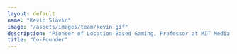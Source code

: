 ```yaml
---
layout: default
name: "Kevin Slavin"
image: "/assets/images/team/kevin.gif"
description: "Pioneer of Location-Based Gaming, Professor at MIT Media Lab"
title: "Co-Founder"
---
```

